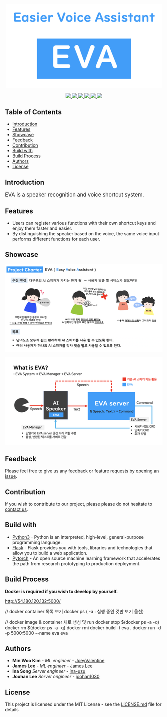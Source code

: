 <p align="center">
  <a href="http://cscp2.sogang.ac.kr/CSE4187/index.php/EVA(Easier_Voice_Assistant)">
    <img title="Logo" src="logo.png" width=500>
  </a>
</p>

<p align="center">
    <a href="https://www.python.org/downloads/release/python-350/">
        <img src="https://img.shields.io/badge/python-v3.5-blue.svg?logo=python&logoColor=white">
    </a>
    <a href="http://flask.palletsprojects.com/en/1.1.x/">
        <img src="https://img.shields.io/badge/flask-v1.1.1-blue.svg?logo=flask&logoColor=white">
    </a>
    <a href="https://pytorch.org/">
        <img src="https://img.shields.io/badge/pytorch-v1.0.0-blue.svg?logo=pytorch&logoColor=white">
    </a>
    <a href="https://www.anaconda.com/">
        <img src="https://img.shields.io/badge/anaconda-v4.7.12-blue.svg?style=flat&logo=anaconda&logoColor=white">
    </a>
    <a href="https://www.docker.com/">
        <img src="https://img.shields.io/badge/Install with-docker-blue.svg?logo=docker&logoColor=white">
    </a>
    <a href="https://github.com/ina-uzu/EVA-Easier-Voice-Assistant/issues">
        <img src="https://img.shields.io/github/issues/ina-uzu/EVA-Easier-Voice-Assistant?logo=github">
    </a>
</p>


## Table of Contents

- [Introduction](#introduction)
- [Features](#features)
- [Showcase](#showcase)
- [Feedback](#feedback)
- [Contribution](#contribution)
- [Build with](#build-with)
- [Build Process](#build-process)
- [Authors](#authors)
- [License](#license)


## Introduction
<span style="font-size:1.2em;">EVA is a speaker recognition and voice shortcut system.</span>


## Features

- Users can register various functions with their own shortcut keys and enjoy them faster and easier.
- By distinguishing the speaker based on the voice, the same voice input performs different functions for each user.


## Showcase

<p align="center">
  <img src = "motivation.png" width=700>
</p>

<p align="center">
  <img src = "diagram.png" width=700>
</p>


## Feedback

Please feel free to give us any feedback or feature requests by [opening an issue](https://github.com/ina-uzu/eva/issues).


## Contribution

If you wish to contribute to our project, please please do not hesitate to [contact us](https://github.com/ina-uzu/eva/issues).


## Build with
- [Python3](https://www.python.org/) - Python is an interpreted, high-level, general-purpose programming language.
- [Flask](http://flask.palletsprojects.com/) - Flask provides you with tools, libraries and technologies that allow you to build a web application.
- [Pytorch](https://pytorch.org/) - An open source machine learning framework that accelerates the path from research prototyping to production deployment.


## Build Process
**Docker is required if you wish to develop by yourself.**  

http://54.180.120.132:5000/

// docker container 목록 보기
docker ps  ( -a : 실행 중인 것만 보기 옵션)

// docker image & container 새로 생성 및 run
docker stop $(docker ps -a -q)
docker rm $(docker ps -a -q)
docker rmi 
docker build -t eva .
docker run -d -p 5000:5000 --name eva eva


## Authors

* **Min Woo Kim** - *ML engineer* - [JoeyValentine](https://github.com/JoeyValentine)
* **James Lee** - *ML engineer* - [James Lee](https://github.com/destructions)
* **Ina Song** *Server engineer* - [ina-uzu](https://github.com/ina-uzu)
* **Joohan Lee** *Server engineer* - [joohan1030](https://github.com/joohan1030)


## License

This project is licensed under the MIT License - see the [LICENSE.md](LICENSE.md) file for details

